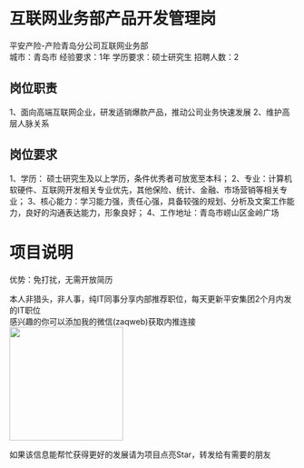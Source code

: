 # 互联网业务部产品开发管理岗
平安产险-产险青岛分公司互联网业务部  
城市：青岛市 经验要求：1年 学历要求：硕士研究生  招聘人数：2

## 岗位职责
1、面向高端互联网企业，研发适销爆款产品，推动公司业务快速发展
 2、维护高层人脉关系

## 岗位要求
1、学历： 硕士研究生及以上学历，条件优秀者可放宽至本科；
 2、专业：计算机软硬件、互联网开发相关专业优先，其他保险、统计、金融、市场营销等相关专业；
 3、核心能力：学习能力强，责任心强，具备较强的规划、分析及文案工作能力，良好的沟通表达能力，形象良好；
 4、工作地址：青岛市崂山区金岭广场

# 项目说明

优势：免打扰，无需开放简历

本人非猎头，非人事，纯IT同事分享内部推荐职位，每天更新平安集团2个月内发的IT职位  
感兴趣的你可以添加我的微信(zaqweb)获取内推连接  
<img src="https://github.com/zaqweb/PA-IT-JOBS/blob/master/WechatICode.jpeg"  height="200" width="200">

如果该信息能帮忙获得更好的发展请为项目点亮Star，转发给有需要的朋友




